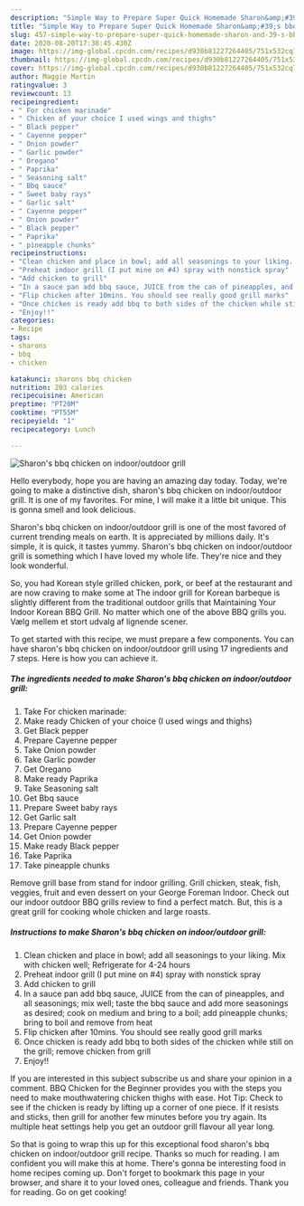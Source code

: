 ```yaml
---
description: "Simple Way to Prepare Super Quick Homemade Sharon&amp;#39;s bbq chicken on indoor/outdoor grill"
title: "Simple Way to Prepare Super Quick Homemade Sharon&amp;#39;s bbq chicken on indoor/outdoor grill"
slug: 457-simple-way-to-prepare-super-quick-homemade-sharon-and-39-s-bbq-chicken-on-indoor-outdoor-grill
date: 2020-08-20T17:38:45.430Z
image: https://img-global.cpcdn.com/recipes/d930b81227264405/751x532cq70/sharons-bbq-chicken-on-indooroutdoor-grill-recipe-main-photo.jpg
thumbnail: https://img-global.cpcdn.com/recipes/d930b81227264405/751x532cq70/sharons-bbq-chicken-on-indooroutdoor-grill-recipe-main-photo.jpg
cover: https://img-global.cpcdn.com/recipes/d930b81227264405/751x532cq70/sharons-bbq-chicken-on-indooroutdoor-grill-recipe-main-photo.jpg
author: Maggie Martin
ratingvalue: 3
reviewcount: 13
recipeingredient:
- " For chicken marinade"
- " Chicken of your choice I used wings and thighs"
- " Black pepper"
- " Cayenne pepper"
- " Onion powder"
- " Garlic powder"
- " Oregano"
- " Paprika"
- " Seasoning salt"
- " Bbq sauce"
- " Sweet baby rays"
- " Garlic salt"
- " Cayenne pepper"
- " Onion powder"
- " Black pepper"
- " Paprika"
- " pineapple chunks"
recipeinstructions:
- "Clean chicken and place in bowl; add all seasonings to your liking. Mix with chicken well; Refrigerate for 4-24 hours"
- "Preheat indoor grill (I put mine on #4) spray with nonstick spray"
- "Add chicken to grill"
- "In a sauce pan add bbq sauce, JUICE from the can of pineapples, and all seasonings; mix well; taste the bbq sauce and add more seasonings as desired; cook on medium and bring to a boil; add pineapple chunks; bring to boil and remove from heat"
- "Flip chicken after 10mins. You should see really good grill marks"
- "Once chicken is ready add bbq to both sides of the chicken while still on the grill; remove chicken from grill"
- "Enjoy!!"
categories:
- Recipe
tags:
- sharons
- bbq
- chicken

katakunci: sharons bbq chicken 
nutrition: 203 calories
recipecuisine: American
preptime: "PT20M"
cooktime: "PT55M"
recipeyield: "1"
recipecategory: Lunch

---
```



![Sharon&#39;s bbq chicken on indoor/outdoor grill](https://img-global.cpcdn.com/recipes/d930b81227264405/751x532cq70/sharons-bbq-chicken-on-indooroutdoor-grill-recipe-main-photo.jpg)

Hello everybody, hope you are having an amazing day today. Today, we're going to make a distinctive dish, sharon&#39;s bbq chicken on indoor/outdoor grill. It is one of my favorites. For mine, I will make it a little bit unique. This is gonna smell and look delicious.

Sharon&#39;s bbq chicken on indoor/outdoor grill is one of the most favored of current trending meals on earth. It is appreciated by millions daily. It's simple, it is quick, it tastes yummy. Sharon&#39;s bbq chicken on indoor/outdoor grill is something which I have loved my whole life. They're nice and they look wonderful.

So, you had Korean style grilled chicken, pork, or beef at the restaurant and are now craving to make some at The indoor grill for Korean barbeque is slightly different from the traditional outdoor grills that Maintaining Your Indoor Korean BBQ Grill. No matter which one of the above BBQ grills you. Vælg mellem et stort udvalg af lignende scener.


To get started with this recipe, we must prepare a few components. You can have sharon&#39;s bbq chicken on indoor/outdoor grill using 17 ingredients and 7 steps. Here is how you can achieve it.

<!--inarticleads1-->

##### The ingredients needed to make Sharon&#39;s bbq chicken on indoor/outdoor grill:

1. Take  For chicken marinade:
1. Make ready  Chicken of your choice (I used wings and thighs)
1. Get  Black pepper
1. Prepare  Cayenne pepper
1. Take  Onion powder
1. Take  Garlic powder
1. Get  Oregano
1. Make ready  Paprika
1. Take  Seasoning salt
1. Get  Bbq sauce
1. Prepare  Sweet baby rays
1. Get  Garlic salt
1. Prepare  Cayenne pepper
1. Get  Onion powder
1. Make ready  Black pepper
1. Take  Paprika
1. Take  pineapple chunks


Remove grill base from stand for indoor grilling. Grill chicken, steak, fish, veggies, fruit and even dessert on your George Foreman Indoor. Check out our indoor outdoor BBQ grills review to find a perfect match. But, this is a great grill for cooking whole chicken and large roasts. 

<!--inarticleads2-->

##### Instructions to make Sharon&#39;s bbq chicken on indoor/outdoor grill:

1. Clean chicken and place in bowl; add all seasonings to your liking. Mix with chicken well; Refrigerate for 4-24 hours
1. Preheat indoor grill (I put mine on #4) spray with nonstick spray
1. Add chicken to grill
1. In a sauce pan add bbq sauce, JUICE from the can of pineapples, and all seasonings; mix well; taste the bbq sauce and add more seasonings as desired; cook on medium and bring to a boil; add pineapple chunks; bring to boil and remove from heat
1. Flip chicken after 10mins. You should see really good grill marks
1. Once chicken is ready add bbq to both sides of the chicken while still on the grill; remove chicken from grill
1. Enjoy!!


If you are interested in this subject subscribe us and share your opinion in a comment. BBQ Chicken for the Beginner provides you with the steps you need to make mouthwatering chicken thighs with ease. Hot Tip: Check to see if the chicken is ready by lifting up a corner of one piece. If it resists and sticks, then grill for another few minutes before you try again. Its multiple heat settings help you get an outdoor grill flavour all year long. 

So that is going to wrap this up for this exceptional food sharon&#39;s bbq chicken on indoor/outdoor grill recipe. Thanks so much for reading. I am confident you will make this at home. There's gonna be interesting food in home recipes coming up. Don't forget to bookmark this page in your browser, and share it to your loved ones, colleague and friends. Thank you for reading. Go on get cooking!
